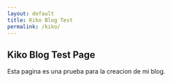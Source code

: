 ```yaml
---
layout: default
title: Kiko Blog Test
permalink: /kiko/
---
```


## Kiko Blog Test Page

Esta pagina es una prueba para la creacion de mi blog.

